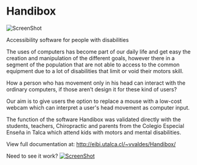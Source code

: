 Handibox
========
![ScreenShot](http://eibi.utalca.cl/~vvaldes/Handibox/_images/handiboxicontransparenbg.png)

 Accessibility software for people with disabilities
 
The uses of computers has become part of our daily life and get easy the creation and manipulation of the different goals, however there in a segment of the population that are not able to access to the common equipment due to a lot of disabilities that limit or void their motors skill.

How a person who has movement only in his head can interact with the ordinary computers, if those aren’t design it for these kind of users?

Our aim is to give users the option to replace a mouse with a low-cost webcam which can interpret a user's head movement as computer input.

The function of the software Handibox was validated directly with the students, teachers, Chiropractic and parents from the Colegio Especial Enseña in Talca which attend kids with motors and mental disabilities.

View full documentation at: http://eibi.utalca.cl/~vvaldes/Handibox/

Need to see it work?
[![ScreenShot](https://dl.dropboxusercontent.com/u/33569693/screenshot.png)](http://www.youtube.com/watch?v=QZdgpVH6Pzs)
